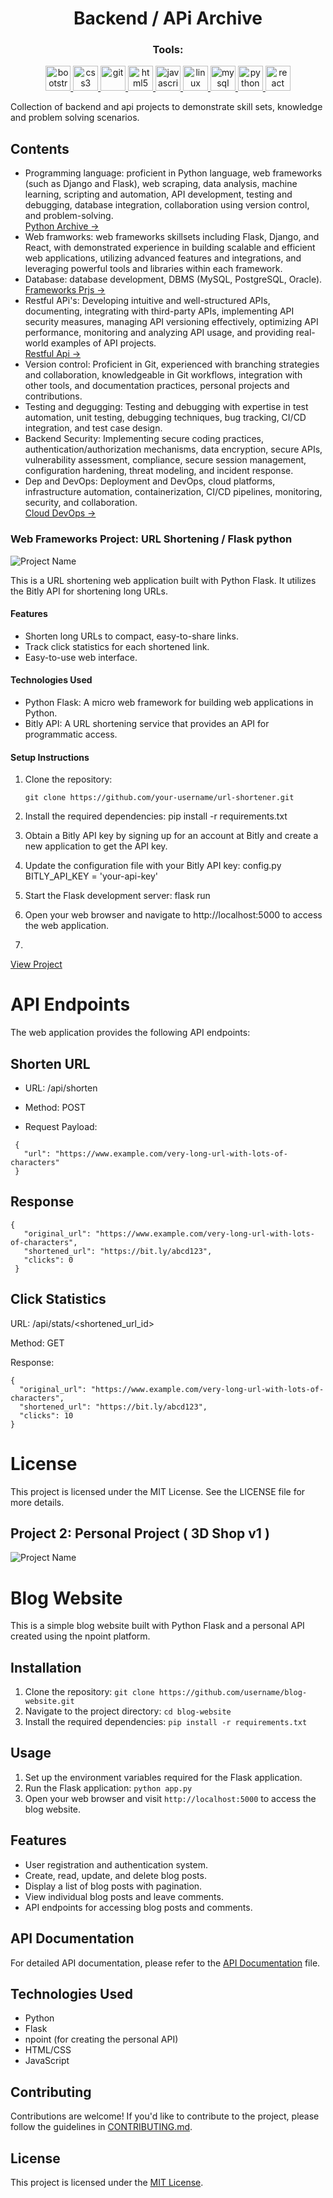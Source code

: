 <h1 align="center">Backend / APi Archive </h1>

<h3 align="center">Tools:</h3>
<p align="center"> <a href="https://getbootstrap.com" target="_blank" rel="noreferrer"> <img src="https://raw.githubusercontent.com/devicons/devicon/master/icons/bootstrap/bootstrap-plain-wordmark.svg" alt="bootstrap" width="40" height="40"/> </a> <a href="https://www.w3schools.com/css/" target="_blank" rel="noreferrer"> <img src="https://raw.githubusercontent.com/devicons/devicon/master/icons/css3/css3-original-wordmark.svg" alt="css3" width="40" height="40"/> </a> <a href="https://git-scm.com/" target="_blank" rel="noreferrer"> <img src="https://www.vectorlogo.zone/logos/git-scm/git-scm-icon.svg" alt="git" width="40" height="40"/> </a> <a href="https://www.w3.org/html/" target="_blank" rel="noreferrer"> <img src="https://raw.githubusercontent.com/devicons/devicon/master/icons/html5/html5-original-wordmark.svg" alt="html5" width="40" height="40"/> </a> <a href="https://developer.mozilla.org/en-US/docs/Web/JavaScript" target="_blank" rel="noreferrer"> <img src="https://raw.githubusercontent.com/devicons/devicon/master/icons/javascript/javascript-original.svg" alt="javascript" width="40" height="40"/> </a> <a href="https://www.linux.org/" target="_blank" rel="noreferrer"> <img src="https://raw.githubusercontent.com/devicons/devicon/master/icons/linux/linux-original.svg" alt="linux" width="40" height="40"/> </a> <a href="https://www.mysql.com/" target="_blank" rel="noreferrer"> <img src="https://raw.githubusercontent.com/devicons/devicon/master/icons/mysql/mysql-original-wordmark.svg" alt="mysql" width="40" height="40"/> </a> <a href="https://www.python.org" target="_blank" rel="noreferrer"> <img src="https://raw.githubusercontent.com/devicons/devicon/master/icons/python/python-original.svg" alt="python" width="40" height="40"/> </a> <a href="https://reactjs.org/" target="_blank" rel="noreferrer"> <img src="https://raw.githubusercontent.com/devicons/devicon/master/icons/react/react-original-wordmark.svg" alt="react" width="40" height="40"/> </a> </p>

Collection of backend and api projects to demonstrate skill sets, knowledge and problem solving scenarios.

## Contents

- Programming language: proficient in Python language, web frameworks (such as Django and Flask), web scraping, data analysis, machine learning,
  scripting and automation, API development, testing and debugging, database integration, collaboration using version control, and problem-solving.
  <br>
  [Python Archive →](https://github.com/aienx/python-archive)
- Web framworks: web frameworks skillsets including Flask, Django, and React, with demonstrated experience in building scalable and efficient web 
  applications, utilizing advanced features and integrations, and leveraging powerful tools and libraries within each framework.
- Database: database development, DBMS (MySQL, PostgreSQL, Oracle).
  <br>
  [Frameworks Prjs →](https://github.com/aienx/python-archive)
- Restful APi's: Developing intuitive and well-structured APIs, documenting, integrating with third-party APIs, implementing API security measures,
  managing API versioning effectively, optimizing API performance, monitoring and analyzing API usage, and providing real-world examples of API projects.
  <br>
  [Restful Api →](https://github.com/aienx/python-archive)
- Version control: Proficient in Git, experienced with branching strategies and collaboration, knowledgeable in Git workflows, 
  integration with other tools, and documentation practices, personal projects and contributions.
- Testing and degugging: Testing and debugging with expertise in test automation, unit testing, debugging techniques, bug tracking, 
  CI/CD integration, and test case design.
- Backend Security: Implementing secure coding practices, authentication/authorization mechanisms, data encryption, secure APIs, 
  vulnerability assessment, compliance, secure session management, configuration hardening, threat modeling, and incident response.
- Dep and DevOps: Deployment and DevOps, cloud platforms, infrastructure automation, containerization,
  CI/CD pipelines, monitoring, security, and collaboration.
  <br>
  [Cloud DevOps →](https://github.com/aienx/cloud-devops)

### Web Frameworks Project: URL Shortening / Flask python

![Project Name](https://github.com/aienx/backend/blob/main/url.png)

This is a URL shortening web application built with Python Flask. It utilizes the Bitly API for shortening long URLs.

#### Features

- Shorten long URLs to compact, easy-to-share links.
- Track click statistics for each shortened link.
- Easy-to-use web interface.

#### Technologies Used

- Python Flask: A micro web framework for building web applications in Python.
- Bitly API: A URL shortening service that provides an API for programmatic access.

#### Setup Instructions

1. Clone the repository:
   ```shell
   git clone https://github.com/your-username/url-shortener.git
   ```
2. Install the required dependencies:
    pip install -r requirements.txt
    
3. Obtain a Bitly API key by signing up for an account at Bitly and create a new application to get the API key.

4. Update the configuration file with your Bitly API key:
    config.py
    BITLY_API_KEY = 'your-api-key'
5. Start the Flask development server:
    flask run
6. Open your web browser and navigate to http://localhost:5000 to access the web application.
7.
[View Project](link-to-project1)

# API Endpoints
The web application provides the following API endpoints:

## Shorten URL

 - URL: /api/shorten

 - Method: POST

 - Request Payload:
 ```
  {
    "url": "https://www.example.com/very-long-url-with-lots-of-characters"
  } 
  ```
## Response
 ```
 {
    "original_url": "https://www.example.com/very-long-url-with-lots-of-characters",
    "shortened_url": "https://bit.ly/abcd123",
    "clicks": 0
  }
  ```
  
## Click Statistics
  URL: /api/stats/<shortened_url_id>

  Method: GET

  Response:
  ```
  {
    "original_url": "https://www.example.com/very-long-url-with-lots-of-characters",
    "shortened_url": "https://bit.ly/abcd123",
    "clicks": 10
}
```

# License
 This project is licensed under the MIT License. See the LICENSE file for more details.

## Project 2: Personal Project ( 3D Shop v1 )

![Project Name](https://github.com/aienx/backend/blob/main/blog.png)

# Blog Website

This is a simple blog website built with Python Flask and a personal API created using the npoint platform.

## Installation

1. Clone the repository: `git clone https://github.com/username/blog-website.git`
2. Navigate to the project directory: `cd blog-website`
3. Install the required dependencies: `pip install -r requirements.txt`

## Usage

1. Set up the environment variables required for the Flask application.
2. Run the Flask application: `python app.py`
3. Open your web browser and visit `http://localhost:5000` to access the blog website.

## Features

- User registration and authentication system.
- Create, read, update, and delete blog posts.
- Display a list of blog posts with pagination.
- View individual blog posts and leave comments.
- API endpoints for accessing blog posts and comments.

## API Documentation

For detailed API documentation, please refer to the [API Documentation](api-docs.md) file.

## Technologies Used

- Python
- Flask
- npoint (for creating the personal API)
- HTML/CSS
- JavaScript

## Contributing

Contributions are welcome! If you'd like to contribute to the project, please follow the guidelines in [CONTRIBUTING.md](CONTRIBUTING.md).

## License

This project is licensed under the [MIT License](LICENSE).
